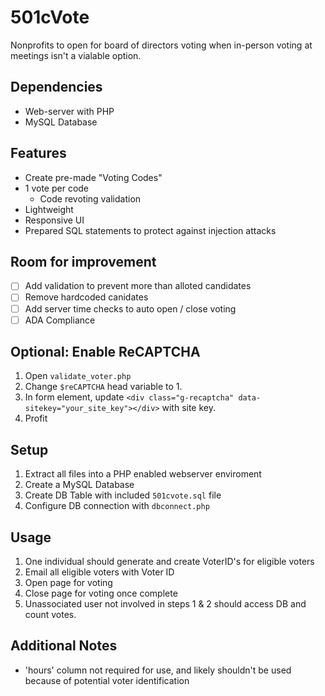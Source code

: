 # 501cVote
Nonprofits to open for board of directors voting when in-person voting at meetings isn't a vialable option.

## Dependencies 
* Web-server with PHP
* MySQL Database

## Features
* Create pre-made "Voting Codes"
* 1 vote per code
   * Code revoting validation
* Lightweight
* Responsive UI
* Prepared SQL statements to protect against injection attacks

## Room for improvement
- [ ] Add validation to prevent more than alloted candidates
- [ ] Remove hardcoded canidates
- [ ] Add server time checks to auto open / close voting
- [ ] ADA Compliance

## Optional: Enable ReCAPTCHA
1. Open `validate_voter.php`
2. Change `$reCAPTCHA` head variable to 1.
3. In form element, update `<div class="g-recaptcha" data-sitekey="your_site_key"></div>` with site key.
4. Profit

## Setup
1. Extract all files into a PHP enabled webserver enviroment
2. Create a MySQL Database
3. Create DB Table with included `501cvote.sql` file
4. Configure DB connection with `dbconnect.php`

## Usage
1. One individual should generate and create VoterID's for eligible voters
2. Email all eligible voters with Voter ID
3. Open page for voting
4. Close page for voting once complete
5. Unassociated user not involved in steps 1 & 2 should access DB and count votes.

## Additional Notes
* 'hours' column not required for use, and likely shouldn't be used because of potential voter identification

